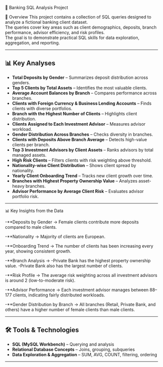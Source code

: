🏦 Banking SQL Analysis Project


📌 Overview
This project contains a collection of SQL queries designed to analyze a fictional banking client dataset.  
The queries cover key areas such as client demographics, deposits, branch performance, advisor efficiency, and risk profiles.  
The goal is to demonstrate practical SQL skills for data exploration, aggregation, and reporting.

---

## 📊 Key Analyses
- **Total Deposits by Gender** – Summarizes deposit distribution across genders.  
- **Top 5 Clients by Total Assets** – Identifies the most valuable clients.  
- **Average Account Balances by Branch** – Compares performance across branches.  
- **Clients with Foreign Currency & Business Lending Accounts** – Finds clients with diverse portfolios.  
- **Branch with the Highest Number of Clients** – Highlights client distribution.  
- **Clients Assigned to Each Investment Advisor** – Measures advisor workload.  
- **Gender Distribution Across Branches** – Checks diversity in branches.  
- **Clients with Deposits Above Branch Average** – Detects high-value clients per branch.  
- **Top 3 Investment Advisors by Client Assets** – Ranks advisors by total managed assets.  
- **High Risk Clients** – Filters clients with risk weighting above threshold.  
- **Nationality-wise Client Distribution** – Shows client spread by nationality.  
- **Yearly Client Onboarding Trend** – Tracks new client growth over time.  
- **Branches with Highest Property Ownership Value** – Analyzes asset-heavy branches.  
- **Advisor Performance by Average Client Risk** – Evaluates advisor portfolio risk.

---

📊 Key Insights from the Data


-**Deposits by Gender → Female clients contribute more deposits compared to male clients.

-**Nationality → Majority of clients are European.

-**Onboarding Trend → The number of clients has been increasing every year, showing consistent growth.

-**Branch Analysis →
            -Private Bank has the highest property ownership value.
            -Private Bank also has the largest number of clients.
            
-**Risk Profile → The average risk weighting across all investment advisors is around 2 (low-to-moderate risk).

-**Advisor Performance → Each investment advisor manages between 88–177 clients, indicating fairly distributed workloads.

-**Gender Distribution by Branch → All branches (Retail, Private Bank, and others) have a higher number of female clients than male clients.


---

## 🛠️ Tools & Technologies
- **SQL (MySQL Workbench)** – Querying and analysis  
- **Relational Database Concepts** – Joins, grouping, subqueries  
- **Data Exploration & Aggregation** – SUM, AVG, COUNT, filtering, ordering



---

